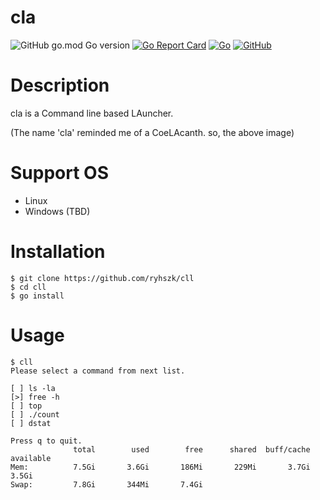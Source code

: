 cla
===

![GitHub go.mod Go version](https://img.shields.io/github/go-mod/go-version/ryhszk/cla)
[![Go Report Card](https://goreportcard.com/badge/github.com/ryhszk/cla)](https://goreportcard.com/report/github.com/ryhszk/cla)
[![Go](https://github.com/ryhszk/cll/actions/workflows/go.yml/badge.svg?branch=main)](https://github.com/ryhszk/cll/actions/workflows/go.yml)
[![GitHub](https://img.shields.io/github/license/ryhszk/cll)](https://github.com/ryhszk/cll/blob/main/LICENSE)

# Description

cla is a Command line based LAuncher.

(The name 'cla' reminded me of a CoeLAcanth. so, the above image)

# Support OS

- Linux
- Windows (TBD)

# Installation

```
$ git clone https://github.com/ryhszk/cll
$ cd cll
$ go install
```

# Usage

```
$ cll
Please select a command from next list.

[ ] ls -la
[>] free -h
[ ] top
[ ] ./count
[ ] dstat

Press q to quit.
              total        used        free      shared  buff/cache   available
Mem:          7.5Gi       3.6Gi       186Mi       229Mi       3.7Gi       3.5Gi
Swap:         7.8Gi       344Mi       7.4Gi

```
```
